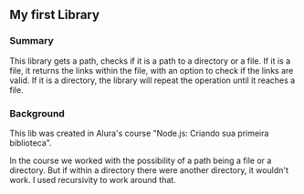 ## My first Library

### Summary
This library gets a path, checks if it is a path to a directory or a file. If it is a file, it returns the links within the file, with an option to check if the links are valid. If it is a directory, the library will repeat the operation until it reaches a file.

### Background
This lib was created in Alura's course "Node.js: Criando sua primeira biblioteca". 

In the course we worked with the possibility of a path being a file or a directory. But if within a directory there were another directory, it wouldn't work. I used recursivity to work around that.